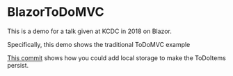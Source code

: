 # BlazorToDoMVC

This is a demo for a talk given at KCDC in 2018 on Blazor.  

Specifically, this demo shows the traditional ToDoMVC example

[This commit](https://github.com/scottsauber/BlazorToDoMVC/commit/f9e5c300e5ff1ca1139e0d6289515a10a686d3fe) shows how you could add local storage to make the ToDoItems persist.
